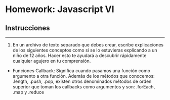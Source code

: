 # Homework: Javascript VI

## Instrucciones
---
1. En un archivo de texto separado que debes crear, escribe explicaciones de los siguientes conceptos como si se lo estuvieras explicando a un niño de 12 años. Hacer esto te ayudará a descubrir rápidamente cualquier agujero en tu comprensión.

* Funciones Callback: Significa cuando pasamos una función como argumento a otra función. Además de los métodos que conocemos: .length, .push, .pop, existen otros denominados métodos de orden superior que toman los callbacks como argumentos y son: .forEach, .map y .reduce
